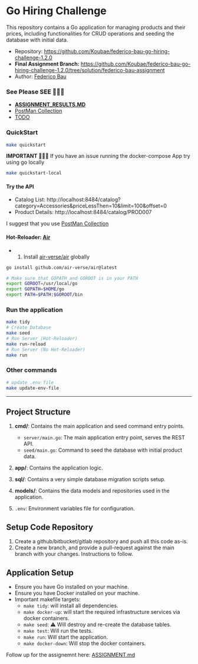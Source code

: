 # Go Hiring Challenge

This repository contains a Go application for managing products and their prices, including functionalities for CRUD operations and seeding the database with initial data.

* Repository: https://github.com/Koubae/federico-bau-go-hiring-challenge-1.2.0
* **Final Assignment Branch:** https://github.com/Koubae/federico-bau-go-hiring-challenge-1.2.0/tree/solution/federico-bau-assignment
* Author: [Federico Bau](https://federicobau.dev/)

### See  Please SEE 🚨🚨🚨

* **[ASSIGNMENT_RESULTS.MD](./dev/ASSIGNMENT_RESULTS.MD)** 
* [PostMan Collection](./dev/mytheresa_(Products)_V001.postman_collection.json)
* [TODO](./dev/TODO.MD)


### QuickStart

```bash
make quickstart
```

**IMPORTANT 🚨🚨🚨**
If you have an issue running the docker-compose App try using go locally

```bash
make quickstart-local
```


#### Try the API

* Catalog List: http://localhost:8484/catalog?category=Accessories&priceLessThen=10&limit=100&offset=0
* Product Details: http://localhost:8484/catalog/PROD007

I suggest that you use [PostMan Collection](./dev/mytheresa_(Products)_V001.postman_collection.json)

#### Hot-Reloader: [Air](https://github.com/air-verse/air)

* 1) Install [air-verse/air](https://github.com/air-verse/air) globally

```bash
go install github.com/air-verse/air@latest

# Make sure that GOPATH and GOROOT is in your PATH
export GOROOT=/usr/local/go
export GOPATH=$HOME/go
export PATH=$PATH:$GOROOT/bin
```

### Run the application

```bash
make tidy
# Create Database
make seed 
# Run Server (Hot-Reloader)
make run-reload
# Run Server (No Hot-Reloader)
make run
```

### Other commands

```bash
# update .env file
make update-env-file

```


----

## Project Structure

1. **cmd/**: Contains the main application and seed command entry points.

   - `server/main.go`: The main application entry point, serves the REST API.
   - `seed/main.go`: Command to seed the database with initial product data.

2. **app/**: Contains the application logic.
3. **sql/**: Contains a very simple database migration scripts setup.
4. **models/**: Contains the data models and repositories used in the application.
5. `.env`: Environment variables file for configuration.

## Setup Code Repository

1. Create a github/bitbucket/gitlab repository and push all this code as-is.
2. Create a new branch, and provide a pull-request against the main branch with your changes. Instructions to follow.

## Application Setup

- Ensure you have Go installed on your machine.
- Ensure you have Docker installed on your machine.
- Important makefile targets:
  - `make tidy`: will install all dependencies.
  - `make docker-up`: will start the required infrastructure services via docker containers.
  - `make seed`: ⚠️ Will destroy and re-create the database tables.
  - `make test`: Will run the tests.
  - `make run`: Will start the application.
  - `make docker-down`: Will stop the docker containers.

Follow up for the assignemnt here: [ASSIGNMENT.md](ASSIGNMENT.md)
